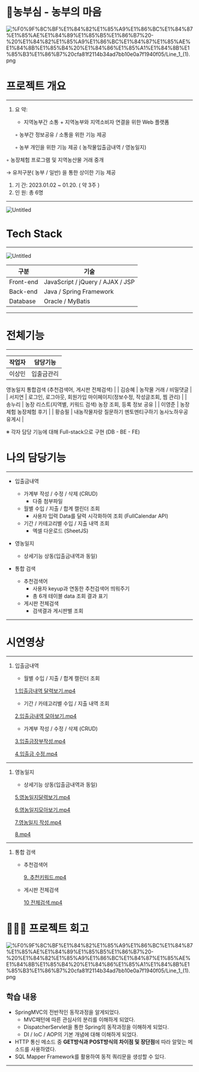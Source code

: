 # 🌿농부심 - 농부의 마음

![%F0%9F%8C%BF%E1%84%82%E1%85%A9%E1%86%BC%E1%84%87%E1%85%AE%E1%84%89%E1%85%B5%E1%86%B7%20-%20%E1%84%82%E1%85%A9%E1%86%BC%E1%84%87%E1%85%AE%E1%84%8B%E1%85%B4%20%E1%84%86%E1%85%A1%E1%84%8B%E1%85%B3%E1%86%B7%20cfa81f2114b34ad7bb10e0a7f1940f05/Line_1_(1).png](%F0%9F%8C%BF%E1%84%82%E1%85%A9%E1%86%BC%E1%84%87%E1%85%AE%E1%84%89%E1%85%B5%E1%86%B7%20-%20%E1%84%82%E1%85%A9%E1%86%BC%E1%84%87%E1%85%AE%E1%84%8B%E1%85%B4%20%E1%84%86%E1%85%A1%E1%84%8B%E1%85%B3%E1%86%B7%20cfa81f2114b34ad7bb10e0a7f1940f05/Line_1_(1).png)

# **프로젝트 개요**

---

1. 요  약:   

      - 지역농부간 소통 +  지역농부와 지역소비자 연결을 위한 Web 플랫폼

      ◦  농부간 정보공유 / 소통을 위한 기능 제공 

      ◦  농부 개인을 위한 기능 제공 ( 농작물입출금내역 / 영농일지)

◦  농장체험 프로그램 및 지역농산물 거래 중개

→  유저구분( 농부 / 일반) 을 통한 상이한 기능 제공

1. 기  간: 2023.01.02 ~ 01.20. ( 약 3주 ) 
2. 인  원: 총 6명
****

![Untitled](%F0%9F%8C%BF%E1%84%82%E1%85%A9%E1%86%BC%E1%84%87%E1%85%AE%E1%84%89%E1%85%B5%E1%86%B7%20-%20%E1%84%82%E1%85%A9%E1%86%BC%E1%84%87%E1%85%AE%E1%84%8B%E1%85%B4%20%E1%84%86%E1%85%A1%E1%84%8B%E1%85%B3%E1%86%B7%20cfa81f2114b34ad7bb10e0a7f1940f05/Untitled.png)

# Tech Stack

---

![Untitled](%F0%9F%8C%BF%E1%84%82%E1%85%A9%E1%86%BC%E1%84%87%E1%85%AE%E1%84%89%E1%85%B5%E1%86%B7%20-%20%E1%84%82%E1%85%A9%E1%86%BC%E1%84%87%E1%85%AE%E1%84%8B%E1%85%B4%20%E1%84%86%E1%85%A1%E1%84%8B%E1%85%B3%E1%86%B7%20cfa81f2114b34ad7bb10e0a7f1940f05/Untitled%201.png)

| 구분 | 기술 |
| --- | --- |
| Front-end | JavaScript / jQuery / AJAX / JSP |
| Back-end | Java / Spring Framework |
| Database | Oracle / MyBatis |

---

# 전체기능

---

| 작업자 | 담당기능 |
| --- | --- |
| 이상민 | 입출금관리
영농일지
통합검색 (추천검색어, 게시판 전체검색)  |
| 김승혜 | 농작물 거래 / 비밀댓글 |
| 서지연 | 로그인, 로그아웃, 회원가입
마이페이지(정보수정, 작성글조회, 찜 관리) |
| 송누리 | 농장 리스트(지역별, 키워드 검색)
농장 조회, 등록 
정보 공유  |
| 이영준 | 농장체험 
농장체험 후기 |
| 황승필 | 내농작물자랑 
질문하기
멘토멘티구하기
농사노하우공유게시 |

※ 각자 담당 기능에 대해 Full-stack으로 구현 (DB - BE - FE)

# 나의 담당기능

---

- 입출금내역
    - 가계부 작성 / 수정 / 삭제 (CRUD)
        - 다중 첨부파일
    - 월별 수입 / 지출 /  합계 캘린더 조회
        - 사용자 입력 Data를 달력 시각화하여 조회 (FullCalendar API)
    - 기간 / 카테고리별 수입 / 지출 내역 조회
        - 엑셀 다운로드 (SheetJS)
- 영농일지
    - 상세기능 상동(입출금내역과 동일)
    
- 통합 검색
    - 추천검색어
        - 사용자 keyup과 연동한 추천검색어 띄워주기
        - 총 6개 테이블 data 조회 결과 표기
    - 게시판 전체검색
        - 검색결과 게시판별 조회

---

# 시연영상

---

1. 입출금내역
    - 월별 수입 / 지출 /  합계 캘린더 조회
    
    [1.입출금내역 달력보기.mp4](%F0%9F%8C%BF%E1%84%82%E1%85%A9%E1%86%BC%E1%84%87%E1%85%AE%E1%84%89%E1%85%B5%E1%86%B7%20-%20%E1%84%82%E1%85%A9%E1%86%BC%E1%84%87%E1%85%AE%E1%84%8B%E1%85%B4%20%E1%84%86%E1%85%A1%E1%84%8B%E1%85%B3%E1%86%B7%20cfa81f2114b34ad7bb10e0a7f1940f05/1.%25EC%259E%2585%25EC%25B6%259C%25EA%25B8%2588%25EB%2582%25B4%25EC%2597%25AD_%25EB%258B%25AC%25EB%25A0%25A5%25EB%25B3%25B4%25EA%25B8%25B0.mp4)
    
    - 기간 / 카테고리별 수입 / 지출 내역 조회
    
    [2.입출금내역 모아보기.mp4](%F0%9F%8C%BF%E1%84%82%E1%85%A9%E1%86%BC%E1%84%87%E1%85%AE%E1%84%89%E1%85%B5%E1%86%B7%20-%20%E1%84%82%E1%85%A9%E1%86%BC%E1%84%87%E1%85%AE%E1%84%8B%E1%85%B4%20%E1%84%86%E1%85%A1%E1%84%8B%E1%85%B3%E1%86%B7%20cfa81f2114b34ad7bb10e0a7f1940f05/2.%25EC%259E%2585%25EC%25B6%259C%25EA%25B8%2588%25EB%2582%25B4%25EC%2597%25AD_%25EB%25AA%25A8%25EC%2595%2584%25EB%25B3%25B4%25EA%25B8%25B0.mp4)
    
    - 가계부 작성 / 수정 / 삭제 (CRUD)
    
    [3.입출금장부작성.mp4](%F0%9F%8C%BF%E1%84%82%E1%85%A9%E1%86%BC%E1%84%87%E1%85%AE%E1%84%89%E1%85%B5%E1%86%B7%20-%20%E1%84%82%E1%85%A9%E1%86%BC%E1%84%87%E1%85%AE%E1%84%8B%E1%85%B4%20%E1%84%86%E1%85%A1%E1%84%8B%E1%85%B3%E1%86%B7%20cfa81f2114b34ad7bb10e0a7f1940f05/3.%25EC%259E%2585%25EC%25B6%259C%25EA%25B8%2588%25EC%259E%25A5%25EB%25B6%2580%25EC%259E%2591%25EC%2584%25B1.mp4)
    
    [4.입출금 수정.mp4](%F0%9F%8C%BF%E1%84%82%E1%85%A9%E1%86%BC%E1%84%87%E1%85%AE%E1%84%89%E1%85%B5%E1%86%B7%20-%20%E1%84%82%E1%85%A9%E1%86%BC%E1%84%87%E1%85%AE%E1%84%8B%E1%85%B4%20%E1%84%86%E1%85%A1%E1%84%8B%E1%85%B3%E1%86%B7%20cfa81f2114b34ad7bb10e0a7f1940f05/4.%25EC%259E%2585%25EC%25B6%259C%25EA%25B8%2588_%25EC%2588%2598%25EC%25A0%2595.mp4)
    

---

1. 영농일지
    - 상세기능 상동(입출금내역과 동일)
    
    [5.영농일지달력보기.mp4](%F0%9F%8C%BF%E1%84%82%E1%85%A9%E1%86%BC%E1%84%87%E1%85%AE%E1%84%89%E1%85%B5%E1%86%B7%20-%20%E1%84%82%E1%85%A9%E1%86%BC%E1%84%87%E1%85%AE%E1%84%8B%E1%85%B4%20%E1%84%86%E1%85%A1%E1%84%8B%E1%85%B3%E1%86%B7%20cfa81f2114b34ad7bb10e0a7f1940f05/5.%25EC%2598%2581%25EB%2586%258D%25EC%259D%25BC%25EC%25A7%2580%25EB%258B%25AC%25EB%25A0%25A5%25EB%25B3%25B4%25EA%25B8%25B0.mp4)
    
    [6.영농일지모아보기.mp4](%F0%9F%8C%BF%E1%84%82%E1%85%A9%E1%86%BC%E1%84%87%E1%85%AE%E1%84%89%E1%85%B5%E1%86%B7%20-%20%E1%84%82%E1%85%A9%E1%86%BC%E1%84%87%E1%85%AE%E1%84%8B%E1%85%B4%20%E1%84%86%E1%85%A1%E1%84%8B%E1%85%B3%E1%86%B7%20cfa81f2114b34ad7bb10e0a7f1940f05/6.%25EC%2598%2581%25EB%2586%258D%25EC%259D%25BC%25EC%25A7%2580%25EB%25AA%25A8%25EC%2595%2584%25EB%25B3%25B4%25EA%25B8%25B0.mp4)
    
    [7.영농일지 작성.mp4](%F0%9F%8C%BF%E1%84%82%E1%85%A9%E1%86%BC%E1%84%87%E1%85%AE%E1%84%89%E1%85%B5%E1%86%B7%20-%20%E1%84%82%E1%85%A9%E1%86%BC%E1%84%87%E1%85%AE%E1%84%8B%E1%85%B4%20%E1%84%86%E1%85%A1%E1%84%8B%E1%85%B3%E1%86%B7%20cfa81f2114b34ad7bb10e0a7f1940f05/7.%25EC%2598%2581%25EB%2586%258D%25EC%259D%25BC%25EC%25A7%2580_%25EC%259E%2591%25EC%2584%25B1.mp4)
    
    [8.mp4](%F0%9F%8C%BF%E1%84%82%E1%85%A9%E1%86%BC%E1%84%87%E1%85%AE%E1%84%89%E1%85%B5%E1%86%B7%20-%20%E1%84%82%E1%85%A9%E1%86%BC%E1%84%87%E1%85%AE%E1%84%8B%E1%85%B4%20%E1%84%86%E1%85%A1%E1%84%8B%E1%85%B3%E1%86%B7%20cfa81f2114b34ad7bb10e0a7f1940f05/8.mp4)
    

---

1. 통합 검색
    - 추천검색어
        
        [9. 추천키워드.mp4](%F0%9F%8C%BF%E1%84%82%E1%85%A9%E1%86%BC%E1%84%87%E1%85%AE%E1%84%89%E1%85%B5%E1%86%B7%20-%20%E1%84%82%E1%85%A9%E1%86%BC%E1%84%87%E1%85%AE%E1%84%8B%E1%85%B4%20%E1%84%86%E1%85%A1%E1%84%8B%E1%85%B3%E1%86%B7%20cfa81f2114b34ad7bb10e0a7f1940f05/9._%25EC%25B6%2594%25EC%25B2%259C%25ED%2582%25A4%25EC%259B%258C%25EB%2593%259C.mp4)
        
    
    - 게시판 전체검색
        
        [10 전체검색.mp4](%F0%9F%8C%BF%E1%84%82%E1%85%A9%E1%86%BC%E1%84%87%E1%85%AE%E1%84%89%E1%85%B5%E1%86%B7%20-%20%E1%84%82%E1%85%A9%E1%86%BC%E1%84%87%E1%85%AE%E1%84%8B%E1%85%B4%20%E1%84%86%E1%85%A1%E1%84%8B%E1%85%B3%E1%86%B7%20cfa81f2114b34ad7bb10e0a7f1940f05/10_%25EC%25A0%2584%25EC%25B2%25B4%25EA%25B2%2580%25EC%2583%2589.mp4)
        

# 👩🏻‍🚀 프로젝트 회고

![%F0%9F%8C%BF%E1%84%82%E1%85%A9%E1%86%BC%E1%84%87%E1%85%AE%E1%84%89%E1%85%B5%E1%86%B7%20-%20%E1%84%82%E1%85%A9%E1%86%BC%E1%84%87%E1%85%AE%E1%84%8B%E1%85%B4%20%E1%84%86%E1%85%A1%E1%84%8B%E1%85%B3%E1%86%B7%20cfa81f2114b34ad7bb10e0a7f1940f05/Line_1_(1).png](%F0%9F%8C%BF%E1%84%82%E1%85%A9%E1%86%BC%E1%84%87%E1%85%AE%E1%84%89%E1%85%B5%E1%86%B7%20-%20%E1%84%82%E1%85%A9%E1%86%BC%E1%84%87%E1%85%AE%E1%84%8B%E1%85%B4%20%E1%84%86%E1%85%A1%E1%84%8B%E1%85%B3%E1%86%B7%20cfa81f2114b34ad7bb10e0a7f1940f05/Line_1_(1).png)

## 학습 내용

- SpringMVC의 전반적인 동작과정을 알게되었다.
    - MVC패턴에 따른 관심사의 분리를 이해하게 되었다.
    - DispatcherServlet을 통한 Spring의 동작과정을 이해하게 되었다.
    - DI / IoC / AOP의 기본 개념에 대해 이해하게 되었다.
- HTTP 통신 메소드 중 **GET방식과 POST방식의 차이점 및 장단점**에 따라 알맞는 메소드를 사용하였다.
- SQL Mapper Framework를 활용하여 동적 쿼리문을 생성할 수 있다.

---

